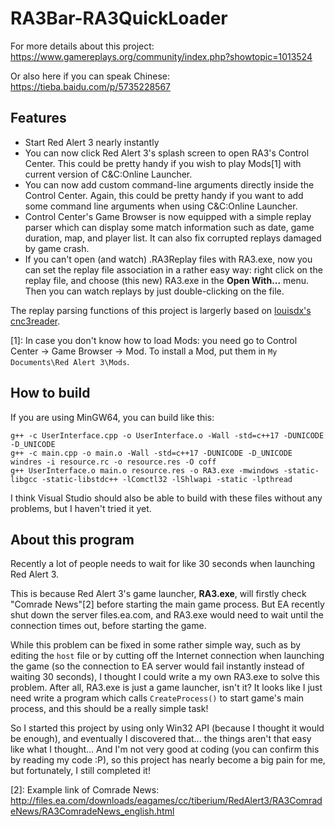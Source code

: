 # RA3Bar-RA3QuickLoader
For more details about this project: https://www.gamereplays.org/community/index.php?showtopic=1013524

Or also here if you can speak Chinese: https://tieba.baidu.com/p/5735228567

## Features
* Start Red Alert 3 nearly instantly
* You can now click Red Alert 3's splash screen to open RA3's Control Center. This could be pretty handy if you wish to play Mods[1] with current version of C&C:Online Launcher.
* You can now add custom command-line arguments directly inside the Control Center. Again, this could be pretty handy if you want to add some command line arguments when using C&C:Online Launcher.
* Control Center's Game Browser is now equipped with a simple replay parser which can display some match information such as date, game duration, map, and player list. It can also fix corrupted replays damaged by game crash.
* If you can't open (and watch) .RA3Replay files with RA3.exe, now you can set the replay file association in a rather easy way: right click on the replay file, and choose (this new) RA3.exe in the **Open With...** menu. Then you can watch replays by just double-clicking on the file.

The replay parsing functions of this project is largerly based on [louisdx's cnc3reader](https://github.com/louisdx/cnc-replayreaders/).

[1]: In case you don't know how to load Mods: you need go to Control Center → Game Browser → Mod. To install a Mod, put them in `My Documents\Red Alert 3\Mods`.

## How to build
If you are using MinGW64, you can build like this:

```
g++ -c UserInterface.cpp -o UserInterface.o -Wall -std=c++17 -DUNICODE -D_UNICODE
g++ -c main.cpp -o main.o -Wall -std=c++17 -DUNICODE -D_UNICODE
windres -i resource.rc -o resource.res -O coff
g++ UserInterface.o main.o resource.res -o RA3.exe -mwindows -static-libgcc -static-libstdc++ -lComctl32 -lShlwapi -static -lpthread
```


I think Visual Studio should also be able to build with these files without any problems, but I haven't tried it yet.

## About this program
Recently a lot of people needs to wait for like 30 seconds when launching Red Alert 3.

This is because Red Alert 3's game launcher, **RA3.exe**, will firstly check "Comrade News"[2] before starting the main game process. But EA recently shut down the server files.ea.com, and RA3.exe would need to wait until the connection times out, before starting the game.

While this problem can be fixed in some rather simple way, such as by editing the `host` file or by cutting off the Internet connection when launching the game (so the connection to EA server would fail instantly instead of waiting 30 seconds), I thought I could write a my own RA3.exe to solve this problem. After all, RA3.exe is just a game launcher, isn't it?
It looks like I just need write a program which calls `CreateProcess()` to start game's main process, and this should be a really simple task!

So I started this project by using only Win32 API (because I thought it would be enough), and eventually I discovered that... the things aren't that easy like what I thought...
And I'm not very good at coding (you can confirm this by reading my code :P), so this project has nearly become a big pain for me, but fortunately, I still completed it!


[2]: Example link of Comrade News: http://files.ea.com/downloads/eagames/cc/tiberium/RedAlert3/RA3ComradeNews/RA3ComradeNews_english.html
